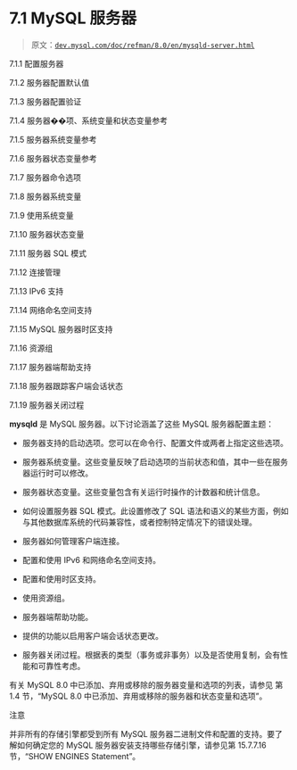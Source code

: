 # 7.1 MySQL 服务器

> 原文：[`dev.mysql.com/doc/refman/8.0/en/mysqld-server.html`](https://dev.mysql.com/doc/refman/8.0/en/mysqld-server.html)

7.1.1 配置服务器

7.1.2 服务器配置默认值

7.1.3 服务器配置验证

7.1.4 服务器��项、系统变量和状态变量参考

7.1.5 服务器系统变量参考

7.1.6 服务器状态变量参考

7.1.7 服务器命令选项

7.1.8 服务器系统变量

7.1.9 使用系统变量

7.1.10 服务器状态变量

7.1.11 服务器 SQL 模式

7.1.12 连接管理

7.1.13 IPv6 支持

7.1.14 网络命名空间支持

7.1.15 MySQL 服务器时区支持

7.1.16 资源组

7.1.17 服务器端帮助支持

7.1.18 服务器跟踪客户端会话状态

7.1.19 服务器关闭过程

**mysqld** 是 MySQL 服务器。以下讨论涵盖了这些 MySQL 服务器配置主题：

+   服务器支持的启动选项。您可以在命令行、配置文件或两者上指定这些选项。

+   服务器系统变量。这些变量反映了启动选项的当前状态和值，其中一些在服务器运行时可以修改。

+   服务器状态变量。这些变量包含有关运行时操作的计数器和统计信息。

+   如何设置服务器 SQL 模式。此设置修改了 SQL 语法和语义的某些方面，例如与其他数据库系统的代码兼容性，或者控制特定情况下的错误处理。

+   服务器如何管理客户端连接。

+   配置和使用 IPv6 和网络命名空间支持。

+   配置和使用时区支持。

+   使用资源组。

+   服务器端帮助功能。

+   提供的功能以启用客户端会话状态更改。

+   服务器关闭过程。根据表的类型（事务或非事务）以及是否使用复制，会有性能和可靠性考虑。

有关 MySQL 8.0 中已添加、弃用或移除的服务器变量和选项的列表，请参见 第 1.4 节，“MySQL 8.0 中已添加、弃用或移除的服务器和状态变量和选项”。

注意

并非所有的存储引擎都受到所有 MySQL 服务器二进制文件和配置的支持。要了解如何确定您的 MySQL 服务器安装支持哪些存储引擎，请参见第 15.7.7.16 节，“SHOW ENGINES Statement”。
